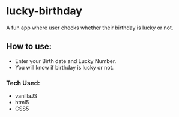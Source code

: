 # lucky-birthday
A fun app where user checks whether their birthday is lucky or not.
## How to use:
- Enter your Birth date and Lucky Number.
- You will know if birthday is lucky or not.
### Tech Used:
- vanillaJS
- html5
- CSS5
